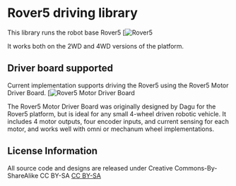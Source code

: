 Rover5 driving library
====================

This library runs the robot base Rover5
[![Rover5](https://cdn.sparkfun.com//assets/parts/4/7/4/5/10336-03.jpg) 

It works both on the 2WD and 4WD versions of the platform.

Driver board supported
-----------------------

Current implementation supports driving the Rover5 using the Rover5 Motor Driver Board.
[![Rover5 Motor Driver Board](https://dlnmh9ip6v2uc.cloudfront.net/images/products/1/1/5/9/3/11593-02_medium.jpg) 

The Rover5 Motor Driver Board was originally designed by Dagu for the Rover5 platform, but is ideal for any small 4-wheel driven
robotic vehicle. It includes 4 motor outputs, four encoder inputs, and current sensing for each motor, and works well with omni or
mechanum wheel implementations. 

License Information
--------------------
All source code and designs are released under Creative Commons-By-ShareAlike CC BY-SA
[CC BY-SA](http://i.creativecommons.org/l/by-sa/3.0/88x31.png)